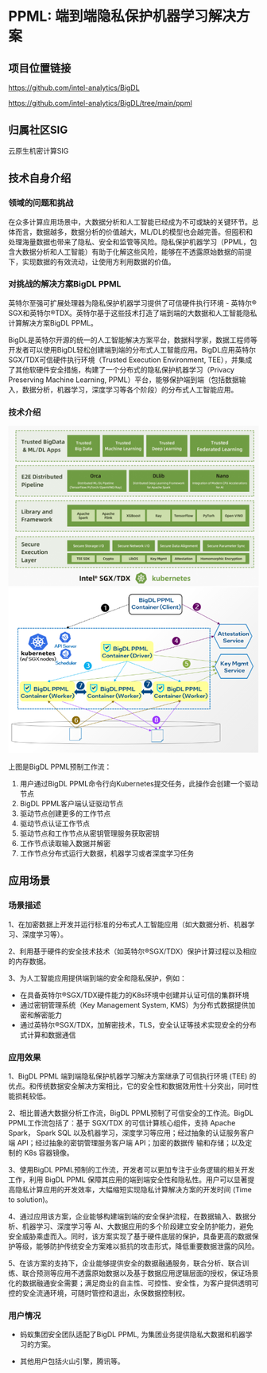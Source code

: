 # PPML: 端到端隐私保护机器学习解决方案

## 项目位置链接

https://github.com/intel-analytics/BigDL

https://github.com/intel-analytics/BigDL/tree/main/ppml

## 归属社区SIG

云原生机密计算SIG

## 技术自身介绍

### 领域的问题和挑战

在众多计算应用场景中，大数据分析和人工智能已经成为不可或缺的关键环节。总体而言，数据越多，数据分析的价值越大，ML/DL的模型也会越完善。但囤积和处理海量数据也带来了隐私、安全和监管等风险。隐私保护机器学习（PPML，包含大数据分析和人工智能）有助于化解这些风险，能够在不透露原始数据的前提下，实现数据的有效流动，让使用方利用数据的价值。

### 对挑战的解决方案BigDL PPML

英特尔至强可扩展处理器为隐私保护机器学习提供了可信硬件执行环境 - 英特尔® SGX和英特尔®TDX。英特尔基于这些技术打造了端到端的大数据和人工智能隐私计算解决方案BigDL PPML。

BigDL是英特尔开源的统一的人工智能解决方案平台，数据科学家，数据工程师等开发者可以使用BigDL轻松创建端到端的分布式人工智能应用。BigDL应用英特尔SGX/TDX可信硬件执行环境（Trusted Execution Environment, TEE），并集成了其他软硬件安全措施，构建了一个分布式的隐私保护机器学习（Privacy Preserving Machine Learning, PPML）平台，能够保护端到端（包括数据输入，数据分析，机器学习，深度学习等各个阶段）的分布式人工智能应用。

### 技术介绍

<div align=center><img src="../materials/imgs/ppml_architecture.png"></div>

<div align=center><img src="../materials/imgs/ppml_workflow.png"></div>

上图是BigDL PPML预制工作流：
1.	用户通过BigDL PPML命令行向Kubernetes提交任务，此操作会创建一个驱动节点
2.	BigDL PPML客户端认证驱动节点
3.	驱动节点创建更多的工作节点
4.	驱动节点认证工作节点
5.	驱动节点和工作节点从密钥管理服务获取密钥
6.	工作节点读取输入数据并解密
7.	工作节点分布式运行大数据，机器学习或者深度学习任务

## 应用场景

### 场景描述

1、在加密数据上开发并运行标准的分布式人工智能应用（如大数据分析、机器学习、深度学习等）。

2、利用基于硬件的安全技术技术（如英特尔®SGX/TDX）保护计算过程以及相应的内存数据。

3、为人工智能应用提供端到端的安全和隐私保护，例如：

- 在具备英特尔®SGX/TDX硬件能力的K8s环境中创建并认证可信的集群环境
- 通过密钥管理系统（Key Management System, KMS）为分布式数据提供加密和解密能力
- 通过英特尔®SGX/TDX，加解密技术，TLS，安全认证等技术实现安全的分布式计算和数据通信

### 应用效果

1、BigDL PPML 端到端隐私保护机器学习解决方案继承了可信执行环境 (TEE) 的优点。和传统数据安全解决方案相比，它的安全性和数据效用性十分突出，同时性能损耗较低。

2、相比普通大数据分析工作流，BigDL PPML预制了可信安全的工作流。BigDL PPML工作流包括了：基于 SGX/TDX 的可信计算核心组件，支持 Apache Spark， Spark SQL 以及机器学习，深度学习等应用；经过抽象的认证服务客户端 API；经过抽象的密钥管理服务客户端 API；加密的数据传 输和存储；以及定制的 K8s 容器镜像。

3、使用BigDL PPML预制的工作流，开发者可以更加专注于业务逻辑的相关开发工作，利用 BigDL PPML 保障其应用的端到端安全性和隐私性。用户可以显著提高隐私计算应用的开发效率，大幅缩短实现隐私计算解决方案的开发时间 (Time to solution)。

4、通过应用该方案，企业能够构建端到端的安全保护流程，在数据输入、数据分析、机器学习、深度学习等 AI、大数据应用的多个阶段建立安全防护能力，避免安全威胁乘虚而入。同时，该方案实现了基于硬件底层的保护，具备更高的数据保护等级，能够防护传统安全方案难以抵抗的攻击形式，降低重要数据泄露的风险。

5、在该方案的支持下，企业能够提供安全的数据融通服务，联合分析、联合训练、联合预测等应用不透露原始数据以及基于数据应用逻辑层面的授权，保证场景化的数据融通安全需要；满足商业的自主性、可控性、安全性，为客户提供透明可控的安全流通环境，可随时管控和退出，永保数据控制权。

### 用户情况

- 蚂蚁集团安全团队适配了BigDL PPML, 为集团业务提供隐私大数据和机器学习的方案。

- 其他用户包括火山引擎，腾讯等。

